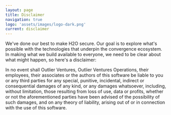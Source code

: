 ```yaml
---
layout: page
title: Disclaimer
navigation: true
logo: 'assets/images/logo-dark.png'
current: disclaimer
---
```

We've done our best to make H2O secure. Our goal is to explore what's possible with the technologies that underpin the convergence ecosystem. In making what we build available to everyone, we need to be clear about what might happen, so here's a disclaimer:

In no event shall Outlier Ventures, Outlier Ventures Operations, their employees, their associates or the authors of this software be liable to you or any third parties for any special, punitive, incidental, indirect or consequential damages of any kind, or any damages whatsoever, including, without limitation, those resulting from loss of use, data or profits, whether or not the aforementioned parties have been advised of the possibility of such damages, and on any theory of liability, arising out of or in connection with the use of this software.